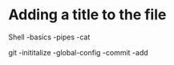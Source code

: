 Adding a title to the file
==========================

Shell
	-basics
	-pipes
	-cat

git
	-inititalize
	-global-config
	-commit
	-add	
